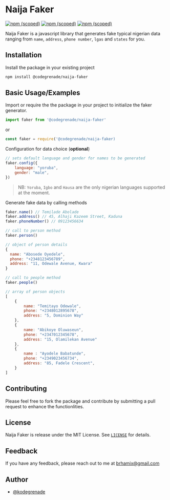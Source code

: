 # Naija Faker

[![npm (scoped)](https://img.shields.io/npm/v/@codegrenade/naija-faker.svg)](https://www.npmjs.com/package/@codegrenade/naija-faker)
[![npm (scoped)](https://img.shields.io/badge/npm-%40codegrenade%2Fnaija--faker-brightgreen.svg)](https://www.npmjs.com/package/@codegrenade/naija-faker)
[![npm (scoped)](https://img.shields.io/npm/l/@codegrenade/naija-faker)](https://www.npmjs.com/package/@codegrenade/naija-faker)

Naija Faker is a javascript library that generates fake typical nigerian data ranging from `name`, `address`, `phone number`, `lgas` and `states` for you.

## Installation
Install the package in your existing project

```bash
npm install @codegrenade/naija-faker
```

## Basic Usage/Examples
Import or require the the package in your project to initialize the faker generator.

```javascript
import faker from '@codegrenade/naija-faker'
```
or 

```javascript
const faker = require('@codegrenade/naija-faker)
```

Configuration for data choice (**optional**)

```javascript
// sets default language and gender for names to be generated
faker.config({
	language: "yoruba",
	gender: "male",
})

```
> NB: `Yoruba`, `Igbo` and `Hausa` are the only nigerian languages supported at the moment.

Generate fake data by calling methods

```javascript
faker.name() // Temilade Abolade
faker.address() // 45, Alhaji Kazeem Street, Kaduna
faker.phoneNumber() // 09123456634
```

```javascript
// call to person method
faker.person() 

// object of person details
{
  name: "Abosede Oyedele", 
  phone: "+2348123456789", 
  address: "11, Odewale Avenue, Kwara"
}
```

```javascript
// call to people method
faker.people()

// array of person objects
[
	{
		name: "Temitayo Odewale",
		phone: "+2348012895678",
		address: "5, Dominion Way"
	},
	{
		name: "Abikoye Oluwaseun",
		phone: "+2347012345678",
		address: "15, Olamilekan Avenue"
	},
	{
		name : "Ayodele Babatunde",
		phone: "+2349023456734",
		address: "85, Fadele Crescent",
	}
]
```

## Contributing
Please feel free to fork the package and contribute by submitting a pull request to enhance the functionlities.

## License
Naija Faker is release under the MIT License. See [`LICENSE`](LICENSE) for details.

## Feedback
If you have any feedback, please reach out to me at brhamix@gmail.com

## Author
- [@kodegrenade](https://www.github.com/kodegrenade)